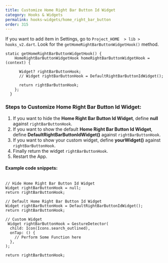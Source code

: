 ```yaml
---
title: Customize Home Right Bar Button Id Widget
category: Hooks & Widgets
permalink: hooks-widgets/home_right_bar_button
order: 315
---
```



If you want to add item in Settings, go to `Project_HOME  > lib > hooks_v2.dart`. Look for the `getHomeRightBarButtonWidgetHook()` method.

```
static getHomeRightBarButtonWidgetHook() {
    HomeRightBarButtonWidgetHook homeRightBarButtonWidgetHook = (context) {

      Widget? rightBarButtonHook;
      // Widget rightBarButtonHook = DefaultRightBarButtonIdWidget();

      return rightBarButtonHook;
    };
  }
```

### Steps to Customize Home Right Bar Button Id Widget: 

1. If you want to hide the **Home Right Bar Button Id Widget**, define **null** against `rightBarButtonHook`.
2. If you want to show the default **Home Right Bar Button Id Widget**, define **DefaultRightBarButtonIdWidget()** against `rightBarButtonHook`.
3. If you want to show your custom widget, define **yourWidget()** against `rightBarButtonHook`.
4. Finally return the widget `rightBarButtonHook`.
5. Restart the App.

#### Example code snippets:

```

// Hide Home Right Bar Button Id Widget
Widget rightBarButtonHook = null;
return rightBarButtonHook;

// Default Home Right Bar Button Id Widget
Widget rightBarButtonHook = DefaultRightBarButtonIdWidget();
return rightBarButtonHook;

// Custom Widget
 Widget rightBarButtonHook = GestureDetector(
  child: Icon(Icons.search_outlined),
  onTap: () {
    // Perform Some Function here
  },
);

return rightBarButtonHook;

```